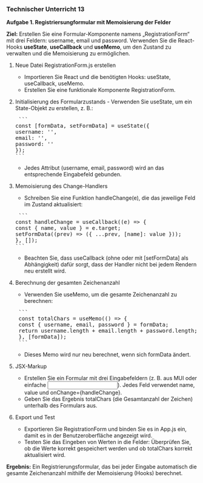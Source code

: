 ### Technischer Unterricht 13

**Aufgabe 1. Registriersungformular mit Memoisierung der Felder**

**Ziel:** Erstellen Sie eine Formular-Komponente namens „RegistrationForm“ mit drei Feldern:
username, email und password. Verwenden Sie die React-Hooks **useState**, **useCallback**
und **useMemo**, um den Zustand zu verwalten und die Memoisierung zu ermöglichen.

1.  Neue Datei RegistrationForm.js erstellen

    - Importieren Sie React und die benötigten Hooks: useState, useCallback, useMemo.
    - Erstellen Sie eine funktionale Komponente RegistrationForm.

2.  Initialisierung des Formularzustands - Verwenden Sie useState, um ein State-Objekt zu erstellen, z. B.:

    <pre> ``` 
    const [formData, setFormData] = useState({
    username: '',
    email: '',
    password: ''
    });
    ``` </pre>

    - Jedes Attribut (username, email, password) wird an das entsprechende Eingabefeld gebunden.

3.  Memoisierung des Change-Handlers

    - Schreiben Sie eine Funktion handleChange(e), die das jeweilige Feld im Zustand aktualisiert:

    <pre> ```
    const handleChange = useCallback((e) => {
    const { name, value } = e.target;
    setFormData((prev) => ({ ...prev, [name]: value }));
    }, []);
    ``` </pre>

    - Beachten Sie, dass useCallback (ohne oder mit [setFormData] als Abhängigkeit) dafür sorgt, dass der Handler nicht bei jedem Rendern neu erstellt wird.

4.  Berechnung der gesamten Zeichenanzahl

    - Verwenden Sie useMemo, um die gesamte Zeichenanzahl zu berechnen:

     <pre> ```
     const totalChars = useMemo(() => {
     const { username, email, password } = formData;
     return username.length + email.length + password.length;
     }, [formData]);
     ``` </pre>

    - Dieses Memo wird nur neu berechnet, wenn sich formData ändert.

5.  JSX-Markup

    - Erstellen Sie ein Formular mit drei Eingabefeldern (z. B. <TextField> aus MUI oder einfache <input>).
      Jedes Feld verwendet name, value und onChange={handleChange}.
    - Geben Sie das Ergebnis totalChars (die Gesamtanzahl der Zeichen) unterhalb des Formulars aus.

6.  Export und Test
    - Exportieren Sie RegistrationForm und binden Sie es in App.js ein, damit es in der Benutzeroberfläche angezeigt wird.
    - Testen Sie das Eingeben von Werten in die Felder: Überprüfen Sie, ob die Werte korrekt gespeichert werden und ob totalChars korrekt aktualisiert wird.

**Ergebnis:** Ein Registrierungsformular, das bei jeder Eingabe automatisch die gesamte Zeichenanzahl mithilfe der Memoisierung (Hooks) berechnet.
